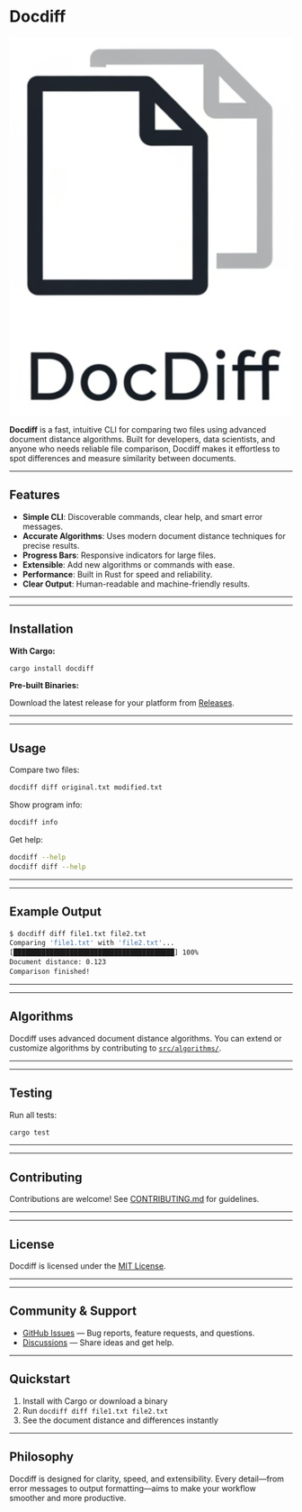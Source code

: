 

# Docdiff

![Docdiff Brand](./docs/assets/docdiff.png)

**Docdiff** is a fast, intuitive CLI for comparing two files using advanced document distance algorithms. Built for developers, data scientists, and anyone who needs reliable file comparison, Docdiff makes it effortless to spot differences and measure similarity between documents.

---

## Features

- **Simple CLI**: Discoverable commands, clear help, and smart error messages.
- **Accurate Algorithms**: Uses modern document distance techniques for precise results.
- **Progress Bars**: Responsive indicators for large files.
- **Extensible**: Add new algorithms or commands with ease.
- **Performance**: Built in Rust for speed and reliability.
- **Clear Output**: Human-readable and machine-friendly results.

---

---


## Installation

**With Cargo:**

```sh
cargo install docdiff
```

**Pre-built Binaries:**

Download the latest release for your platform from [Releases](https://github.com/yourusername/docdiff/releases).

---

---


## Usage

Compare two files:

```sh
docdiff diff original.txt modified.txt
```

Show program info:

```sh
docdiff info
```

Get help:

```sh
docdiff --help
docdiff diff --help
```

---

---


## Example Output

```sh
$ docdiff diff file1.txt file2.txt
Comparing 'file1.txt' with 'file2.txt'...
[████████████████████████████████████████] 100%
Document distance: 0.123
Comparison finished!
```

---

---


## Algorithms

Docdiff uses advanced document distance algorithms. You can extend or customize algorithms by contributing to [`src/algorithms/`](src/algorithms/).

---

---


## Testing

Run all tests:

```sh
cargo test
```

---

---


## Contributing

Contributions are welcome! See [CONTRIBUTING.md](CONTRIBUTING.md) for guidelines.

---

---


## License

Docdiff is licensed under the [MIT License](LICENSE).

---

---


## Community & Support

- [GitHub Issues](https://github.com/yourusername/docdiff/issues) — Bug reports, feature requests, and questions.
- [Discussions](https://github.com/yourusername/docdiff/discussions) — Share ideas and get help.

---

## Quickstart

1. Install with Cargo or download a binary
2. Run `docdiff diff file1.txt file2.txt`
3. See the document distance and differences instantly

---

## Philosophy

Docdiff is designed for clarity, speed, and extensibility. Every detail—from error messages to output formatting—aims to make your workflow smoother and more productive.
